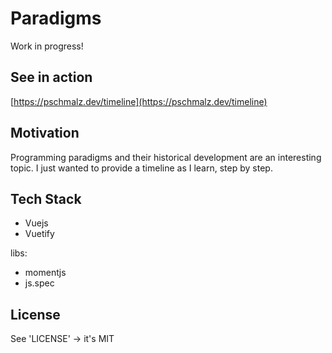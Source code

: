 # Paradigms

Work in progress!

## See in action

[https://pschmalz.dev/timeline](https://pschmalz.dev/timeline)

## Motivation

Programming paradigms and their historical development are an interesting topic. 
I just wanted to provide a timeline as I learn, step by step.

## Tech Stack

- Vuejs
- Vuetify

libs:
- momentjs
- js.spec

## License

See 'LICENSE' -> it's MIT